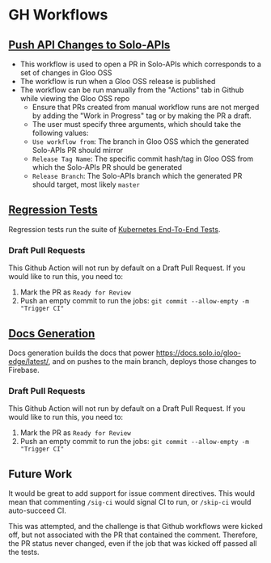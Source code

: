 # GH Workflows

## [Push API Changes to Solo-APIs](./push-solo-apis-branch.yaml)
 - This workflow is used to open a PR in Solo-APIs which corresponds to a set of changes in Gloo OSS
 - The workflow is run when a Gloo OSS release is published
 - The workflow can be run manually from the "Actions" tab in Github while viewing the Gloo OSS repo
   - Ensure that PRs created from manual workflow runs are not merged by adding the "Work in Progress" tag or by making 
     the PR a draft.
   - The user must specify three arguments, which should take the following values:
   - `Use workflow from`: The branch in Gloo OSS which the generated Solo-APIs PR should mirror
   - `Release Tag Name`: The specific commit hash/tag in Gloo OSS from which the Solo-APIs PR should be generated
   - `Release Branch`: The Solo-APIs branch which the generated PR should target, most likely `master`

## [Regression Tests](./regression-tests.yaml)
Regression tests run the suite of [Kubernetes End-To-End Tests](https://github.com/solo-io/gloo/tree/master/test).

### Draft Pull Requests
This Github Action will not run by default on a Draft Pull Request. If you would like to run this, you need to:
1. Mark the PR as `Ready for Review`
1. Push an empty commit to run the jobs: `git commit --allow-empty -m "Trigger CI"` 

## [Docs Generation](./docs-gen.yaml)
Docs generation builds the docs that power https://docs.solo.io/gloo-edge/latest/, and on pushes to the main branch, deploys those changes to Firebase.

### Draft Pull Requests
This Github Action will not run by default on a Draft Pull Request. If you would like to run this, you need to:
1. Mark the PR as `Ready for Review`
1. Push an empty commit to run the jobs: `git commit --allow-empty -m "Trigger CI"`

## Future Work
It would be great to add support for issue comment directives. This would mean that commenting `/sig-ci` would signal CI to run, or `/skip-ci` would auto-succeed CI.

This was attempted, and the challenge is that Github workflows were kicked off, but not associated with the PR that contained the comment. Therefore, the PR status never changed, even if the job that was kicked off passed all the tests.